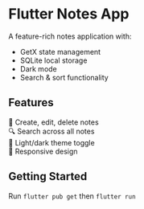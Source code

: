# Flutter Notes App

A feature-rich notes application with:
- GetX state management
- SQLite local storage
- Dark mode
- Search & sort functionality

## Features
📝 Create, edit, delete notes  
🔍 Search across all notes  
🎨 Light/dark theme toggle  
📱 Responsive design  

## Getting Started
Run `flutter pub get` then `flutter run`
